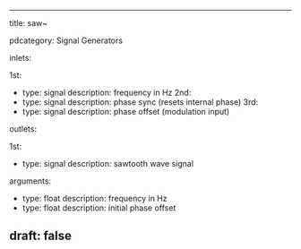 --- 


title: saw~

pdcategory: Signal Generators

inlets:

  1st:
  - type: signal
    description: frequency in Hz
  2nd:
  - type: signal
    description: phase sync (resets internal phase)
  3rd:
  - type: signal
    description: phase offset (modulation input)

outlets:

  1st:
  - type: signal
    description: sawtooth wave signal

arguments:
  - type: float
    description: frequency in Hz
  - type: float
    description: initial phase offset





draft: false
---